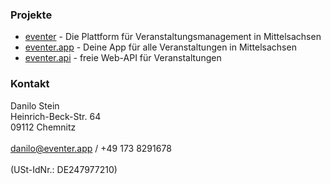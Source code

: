 ### Projekte

- [eventer](https://console.eventer.app) - Die Plattform für Veranstaltungsmanagement in Mittelsachsen
- [eventer.app](https://eventer.app) - Deine App für alle Veranstaltungen in Mittelsachsen
- [eventer.api](https://github.com/haed/eventer-web-api) - freie Web-API für Veranstaltungen
 
### Kontakt

Danilo Stein<br/>
Heinrich-Beck-Str. 64<br/>
09112 Chemnitz<br/>
<br/>
[danilo@eventer.app](mailto:danilo@eventer.app) / +49 173 8291678<br/>
<br/>
(USt-IdNr.: DE247977210)<br/>
